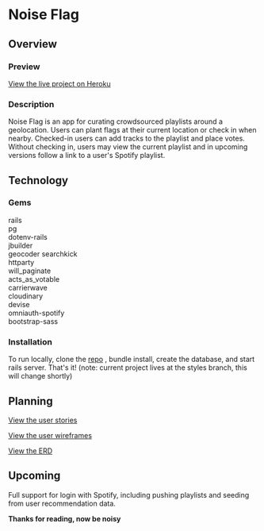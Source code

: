 # Noise Flag

## Overview

### Preview

[View the live project on Heroku](http://noiseflag.herokuapp.com/)

### Description

Noise Flag is an app for curating crowdsourced playlists around a geolocation. Users can plant flags at their current location or check in when nearby. Checked-in users can add tracks to the playlist and place votes. Without checking in, users may view the current playlist and in upcoming versions follow a link to a user's Spotify playlist.

## Technology

### Gems

rails  
pg  
dotenv-rails  
jbuilder  
geocoder
searchkick  
httparty  
will_paginate  
acts_as_votable  
carrierwave  
cloudinary   
devise  
omniauth-spotify  
bootstrap-sass  

### Installation

To run locally, clone the [repo](http://github.com/wilkdasilk/noiseflag) , bundle install, create the database, and start rails server. That's it! (note: current project lives at the styles branch, this will change shortly)

## Planning

[View the user stories](app/assets/images/user-stories.png)

[View the user wireframes](app/assets/images/Wireframes/)

[View the ERD](app/assets/images/ERD.png)

## Upcoming

Full support for login with Spotify, including pushing playlists and seeding from user recommendation data.

**Thanks for reading, now be noisy**
